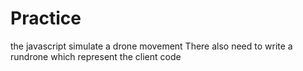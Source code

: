 # Practice
the javascript simulate a drone movement
There also need to write a rundrone which represent the client code
